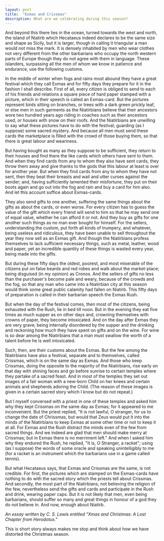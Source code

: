```yaml
---
layout: post
title:  "Exmas and Crissmas"
description: What are we celebrating during this season?
---
```


And beyond this there lies in the ocean, turned towards the west and north, the island of Niatirb which Hecataeus indeed declares to be the same size and shape as Sicily, but it is larger, though in calling it triangular a man would not miss the mark. It is densely inhabited by men who wear clothes not very different from the other barbarians who occupy the north western parts of Europe though they do not agree with them in language. These islanders, surpassing all the men of whom we know in patience and endurance, use the following customs.

In the middle of winter when fogs and rains most abound they have a great festival which they call Exmas and for fifty days they prepare for it in the fashion I shall describe. First of all, every citizen is obliged to send to each of his friends and relations a square piece of hard paper stamped with a picture, which in their speech is called an Exmas-card. But the pictures represent birds sitting on branches, or trees with a dark green prickly leaf, or else men in such garments as the Niatirbians believe that their ancestors wore two hundred years ago riding in coaches such as their ancestors used, or houses with snow on their roofs. And the Niatirbians are unwilling to say what these pictures have to do with the festival; guarding (as I suppose) some sacred mystery. And because all men must send these cards the marketplace is filled with the crowd of those buying them, so that there is great labour and weariness.

But having bought as many as they suppose to be sufficient, they return to their houses and find there the like cards which others have sent to them. And when they find cards from any to whom they also have sent cards, they throw them away and give thanks to the gods that this labour at least is over for another year. But when they find cards from any to whom they have not sent, then they beat their breasts and wail and utter curses against the sender; and, having sufficiently lamented their misfortune, they put on their boots again and go out into the fog and rain and buy a card for him also. And let this account suffice about Exmas-cards.

They also send gifts to one another, suffering the same things about the gifts as about the cards, or even worse. For every citizen has to guess the value of the gift which every friend will send to him so that he may send one of equal value, whether he can afford it or not. And they buy as gifts for one another such things as no man ever bought for himself. For the sellers, understanding the custom, put forth all kinds of trumpery, and whatever, being useless and ridiculous, they have been unable to sell throughout the year they now sell as an Exmas gift. And though the Niatirbians profess themselves to lack sufficient necessary things, such as metal, leather, wood and paper, yet an incredible quantity of these things is wasted every year, being made into the gifts.

But during these fifty days the oldest, poorest, and most miserable of the citizens put on false beards and red robes and walk about the market-place; being disguised (in my opinion) as Cronos. And the sellers of gifts no less than the purchaser's become pale and weary, because of the crowds and the fog, so that any man who came into a Niatirbian city at this season would think some great public calamity had fallen on Niatirb. This fifty days of preparation is called in their barbarian speech the Exmas Rush.

But when the day of the festival comes, then most of the citizens, being exhausted with the Rush, lie in bed till noon. But in the evening they eat five times as much supper as on other days and, crowning themselves with crowns of paper, they become intoxicated. And on the day after Exmas they are very grave, being internally disordered by the supper and the drinking and reckoning how much they have spent on gifts and on the wine. For wine is so dear among the Niatirbians that a man must swallow the worth of a talent before he is well intoxicated.

Such, then, are their customs about the Exmas. But the few among the Niatirbians have also a festival, separate and to themselves, called Crissmas, which is on the same day as Exmas. And those who keep Crissmas, doing the opposite to the majority of the Niatirbians, rise early on that day with shining faces and go before sunrise to certain temples where they partake of a sacred feast. And in most of the temples they set out images of a fair woman with a new-born Child on her knees and certain animals and shepherds adoring the Child. (The reason of these images is given in a certain sacred story which I know but do not repeat.)

But I myself conversed with a priest in one of these temples and asked him why they kept Crissmas on the same day as Exmas; for it appeared to me inconvenient. But the priest replied, "It is not lawful, O stranger, for us to change the date of Chrissmas, but would that Zeus would put it into the minds of the Niatirbians to keep Exmas at some other time or not to keep it at all. For Exmas and the Rush distract the minds even of the few from sacred things. And we indeed are glad that men should make merry at Crissmas; but in Exmas there is no merriment left." And when I asked him why they endured the Rush, he replied, "It is, O Stranger, a racket"; using (as I suppose) the words of some oracle and speaking unintelligibly to me (for a racket is an instrument which the barbarians use in a game called tennis).

But what Hecataeus says, that Exmas and Crissmas are the same, is not credible. For first, the pictures which are stamped on the Exmas-cards have nothing to do with the sacred story which the priests tell about Crissmas. And secondly, the most part of the Niatirbians, not believing the religion of the few, nevertheless send the gifts and cards and participate in the Rush and drink, wearing paper caps. But it is not likely that men, even being barbarians, should suffer so many and great things in honour of a god they do not believe in. And now, enough about Niatirb.

_An essay written by C. S. Lewis entitled "Xmas and Christmas: A Lost Chapter from Herodotus."_

This is short story always makes me stop and think about how we have distorted the Christmas season.
